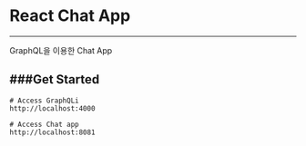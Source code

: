 # React Chat App
---

GraphQL을 이용한 Chat App

###Get Started
---
```
# Access GraphQLi
http://localhost:4000

# Access Chat app
http://localhost:8081

```

